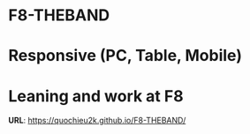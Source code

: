 # F8-THEBAND

# Responsive (PC, Table, Mobile)

# Leaning and work at F8

**URL**: https://quochieu2k.github.io/F8-THEBAND/
